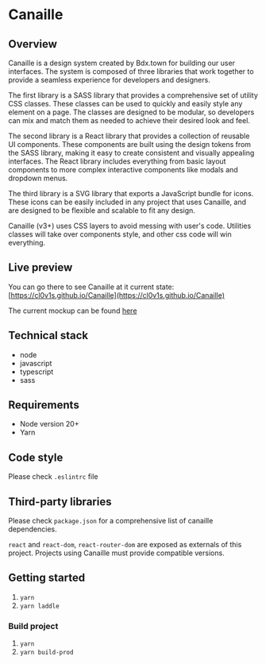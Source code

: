 # Canaille

## Overview

Canaille is a design system created by Bdx.town for building our user interfaces. The system is composed of three libraries that work together to provide a seamless experience for developers and designers.

The first library is a SASS library that provides a comprehensive set of utility CSS classes. These classes can be used to quickly and easily style any element on a page. The classes are designed to be modular, so developers can mix and match them as needed to achieve their desired look and feel.

The second library is a React library that provides a collection of reusable UI components. These components are built using the design tokens from the SASS library, making it easy to create consistent and visually appealing interfaces. The React library includes everything from basic layout components to more complex interactive components like modals and dropdown menus.

The third library is a SVG library that exports a JavaScript bundle for icons. These icons can be easily included in any project that uses Canaille, and are designed to be flexible and scalable to fit any design.

Canaille (v3+) uses CSS layers to avoid messing with user's code. Utilities classes will take over components style, and other css code will win everything.

## Live preview

You can go there to see Canaille at it current state: [https://cl0v1s.github.io/Canaille](https://cl0v1s.github.io/Canaille)

The current mockup can be found [here](https://www.figma.com/file/m8dLKnCxYvKt8WPxsSjIMH/Mangane?type=design&node-id=1-3&mode=design&t=GauHRHjwvP13vDM0-0)

## Technical stack

- node
- javascript
- typescript
- sass

## Requirements

- Node version 20+
- Yarn

## Code style

Please check `.eslintrc` file

## Third-party libraries

Please check `package.json` for a comprehensive list of canaille dependencies.

`react` and `react-dom`, `react-router-dom` are exposed as externals of this project. Projects using Canaille must provide compatible versions.

## Getting started

1. `yarn`
2. `yarn laddle`

### Build project

1. `yarn`
2. `yarn build-prod`

